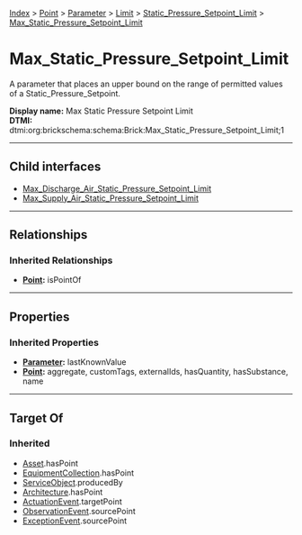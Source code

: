 [Index](../../../../../index.md) > [Point](../../../../Point.md) > [Parameter](../../../Parameter.md) > [Limit](../../Limit.md) > [Static_Pressure_Setpoint_Limit](../Static_Pressure_Setpoint_Limit.md) > [Max_Static_Pressure_Setpoint_Limit](#)
# Max_Static_Pressure_Setpoint_Limit

A parameter that places an upper bound on the range of permitted values of a Static_Pressure_Setpoint.


**Display name:** Max Static Pressure Setpoint Limit<br />
**DTMI:** dtmi:org:brickschema:schema:Brick:Max_Static_Pressure_Setpoint_Limit;1

---

## Child interfaces
* [Max_Discharge_Air_Static_Pressure_Setpoint_Limit](Max_Discharge_Air_Static_Pressure_Setpoint_Limit.md)
* [Max_Supply_Air_Static_Pressure_Setpoint_Limit](Max_Supply_Air_Static_Pressure_Setpoint_Limit.md)

---

## Relationships

### Inherited Relationships
* **[Point](../../../../Point.md):** isPointOf

---

## Properties

### Inherited Properties
* **[Parameter](../../../Parameter.md):** lastKnownValue
* **[Point](../../../../Point.md):** aggregate, customTags, externalIds, hasQuantity, hasSubstance, name

---

## Target Of
### Inherited
* [Asset](../../../../../Asset/Asset.md).hasPoint
* [EquipmentCollection](../../../../../Collection/EquipmentCollection.md).hasPoint
* [ServiceObject](../../../../../Information/ServiceObject/ServiceObject.md).producedBy
* [Architecture](../../../../../Space/Architecture/Architecture.md).hasPoint
* [ActuationEvent](../../../../../Event/PointEvent/ActuationEvent.md).targetPoint
* [ObservationEvent](../../../../../Event/PointEvent/ObservationEvent.md).sourcePoint
* [ExceptionEvent](../../../../../Event/PointEvent/ExceptionEvent.md).sourcePoint
